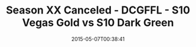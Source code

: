 ---
title: Season XX Canceled - DCGFFL - S10 Vegas Gold vs S10 Dark Green
teams-score:
- team: _teams/s10-vegas-gold.md
  score:
- team: _teams/s10-dark-green.md
  score: 34
mvp: Jamar W. (Vegas Gold), Peter P. (Dark Green)
game-ball: N/A
season: 10
week:
date: '2015-05-07T00:38:41'
pageid: season-10-playoff-4448-vs-4421
---